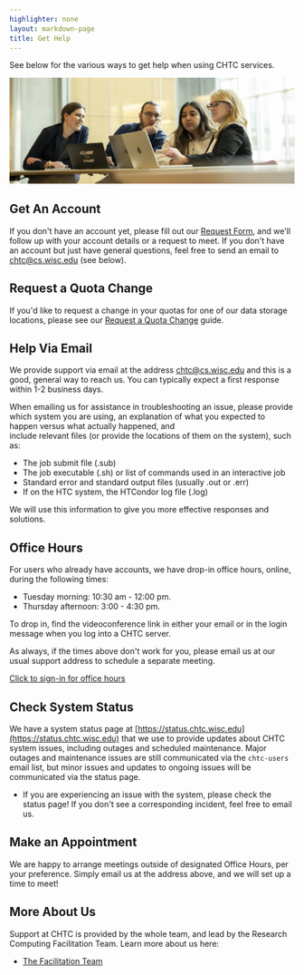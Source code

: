 ```yaml
---
highlighter: none
layout: markdown-page
title: Get Help
---
```


See below for the various ways to get help when using CHTC services. 

<img src="/images/20240308_facilitators_morgridge.jpg" class= "img-fluid"/>

## Get An Account

If you don't have an account yet, please fill out our [Request
Form](form.html), and we'll follow up with your account details 
or a request to meet. If you don't have an account but just have general
questions, feel free to send an email to chtc@cs.wisc.edu (see below).

## Request a Quota Change

If you'd like to request a change in your quotas for one of our data
storage locations, please see our [Request a Quota Change](quota-request) guide.

## Help Via Email

We provide support via email at the address
[chtc@cs.wisc.edu](Mailto:chtc@cs.wisc.edu) and this is a good, 
general way to reach us. You can typically
expect a first response within 1-2 business days. 

When emailing us for assistance in troubleshooting an issue, please provide which system you are using, 
an explanation of what you expected to happen versus what actually happened, and  
include relevant files (or provide the locations of them on the system), such as:

* The job submit file (.sub)
* The job executable (.sh) or list of commands used in an interactive job
* Standard error and standard output files (usually .out or .err)
* If on the HTC system, the HTCondor log file (.log)

We will use this information to give you more effective responses and solutions.

## Office Hours

<!-- **Cancellations will be announced via email and on this webpage.** -->

<!-- **We will have a limited office hour schedule over the winter break, beginning Dec. 18.**
**Office hours will only be held on the following dates during this period:**

- **Thursday, Dec. 21st, 3:00 - 4:30 pm**
- **Thursday, Jan. 4th, 3:00 - 4:30 pm**
- **Thursday, Jan. 11th, 3:00 - 4:30 pm**
- **Thursday, Jan. 18th, 3:00 - 4:30 pm**

**Our regular office hour schedule will resume Jan. 22.** 
-->

For users who already have accounts, we have drop-in office hours, online, during the following times:

-   Tuesday morning: 10:30 am - 12:00 pm.
-   Thursday afternoon: 3:00 - 4:30 pm.

To drop in, find the videoconference link in either your email or in the 
login message when you log into a CHTC server. 

As always, if the times above don't work for you, please email us 
at our usual support address to schedule a separate meeting. 

[Click to sign-in for office hours](sign-in.html)

## Check System Status

We have a system status page at [https://status.chtc.wisc.edu](https://status.chtc.wisc.edu) that we 
use to provide updates 
about CHTC system issues, including outages and scheduled maintenance. Major outages and maintenance 
issues are still communicated via the `chtc-users` email list, but minor issues and updates to 
ongoing issues will be communicated via the status page. 

* If you are experiencing an issue with the system, please check the status page! If you 
don't see a corresponding incident, feel free to email us.

## Make an Appointment

We are happy to arrange meetings outside of designated Office Hours, per
your preference. Simply email us at the address above, and we will set
up a time to meet!

## More About Us

Support at CHTC is provided by the whole team, and lead by the Research 
Computing Facilitation Team. Learn more about us here: 

* [The Facilitation Team](facilitation-team.html)

